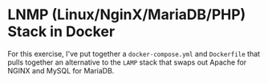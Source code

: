 # LNMP (Linux/NginX/MariaDB/PHP) Stack in Docker

For this exercise, I've put together a `docker-compose.yml` and `Dockerfile` that pulls together an alternative to the `LAMP` stack that swaps out Apache for NGINX and MySQL for MariaDB.
